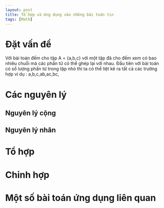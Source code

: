 ```yaml
---
layout: post
title: Tổ hợp và ứng dụng vào những bài toán tin
tags: [Math]
---
```


# Đặt vấn đề

Với bài toán đếm cho tập A = {a,b,c} với một tập đã cho đếm xem có bao nhiêu chuỗi mà các phần tử có thể ghép lại với nhau. 
    Đầu tiên với bài toán có số lượng phần tử trong tập nhỏ thì ta có thể liệt kê ra tất cả các trường hợp ví dụ : a,b,c,ab,ac,bc,

# Các nguyên lý 

## Nguyên lý **cộng**

## Nguyên lý **nhân**

# Tổ hợp

# Chỉnh hợp

# Một số bài toán ứng dụng liên quan
